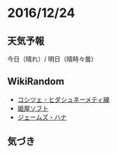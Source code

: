 # 2016/12/24

## 天気予報

今日（晴れ）/ 明日（晴時々曇）

## WikiRandom

* [コシツェ - ヒダシュネーメティ線](https://ja.wikipedia.org/wiki/%E3%82%B3%E3%82%B7%E3%83%84%E3%82%A7_-_%E3%83%92%E3%83%80%E3%82%B7%E3%83%A5%E3%83%8D%E3%83%BC%E3%83%A1%E3%83%86%E3%82%A3%E7%B7%9A)
* [姫屋ソフト](https://ja.wikipedia.org/wiki/%E5%A7%AB%E5%B1%8B%E3%82%BD%E3%83%95%E3%83%88)
* [ジェームズ・ハナ](https://ja.wikipedia.org/wiki/%E3%82%B8%E3%82%A7%E3%83%BC%E3%83%A0%E3%82%BA%E3%83%BB%E3%83%8F%E3%83%8A)

## 気づき

